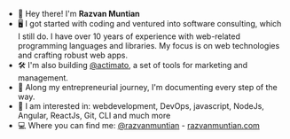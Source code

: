 - 👋 Hey there! I'm **Razvan Muntian**
- 🖥️ I got started with coding and ventured into software consulting, which I still do. I have over 10 years of experience with web-related programming languages and libraries. My focus is on web technologies and crafting robust web apps.
- 🛠️ I'm also building [@actimato](https://twitter.com/actimato), a set of tools for marketing and management.
- 📸 Along my entrepreneurial journey, I'm documenting every step of the way.
- 👀 I am interested in: webdevelopment, DevOps, javascript, NodeJs, Angular, ReactJs, Git, CLI and much more
- 💻 Where you can find me: [@razvanmuntian](https://twitter.com/razvanmuntian) - [razvanmuntian.com](https://razvanmuntian.com)
